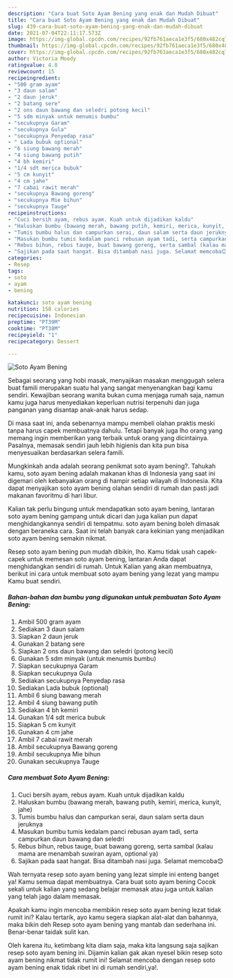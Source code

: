 ```yaml
---
description: "Cara buat Soto Ayam Bening yang enak dan Mudah Dibuat"
title: "Cara buat Soto Ayam Bening yang enak dan Mudah Dibuat"
slug: 439-cara-buat-soto-ayam-bening-yang-enak-dan-mudah-dibuat
date: 2021-07-04T22:11:17.573Z
image: https://img-global.cpcdn.com/recipes/92fb761aeca1e3f5/680x482cq70/soto-ayam-bening-foto-resep-utama.jpg
thumbnail: https://img-global.cpcdn.com/recipes/92fb761aeca1e3f5/680x482cq70/soto-ayam-bening-foto-resep-utama.jpg
cover: https://img-global.cpcdn.com/recipes/92fb761aeca1e3f5/680x482cq70/soto-ayam-bening-foto-resep-utama.jpg
author: Victoria Moody
ratingvalue: 4.8
reviewcount: 15
recipeingredient:
- "500 gram ayam"
- "3 daun salam"
- "2 daun jeruk"
- "2 batang sere"
- "2 ons daun bawang dan seledri potong kecil"
- "5 sdm minyak untuk menumis bumbu"
- "secukupnya Garam"
- "secukupnya Gula"
- "secukupnya Penyedap rasa"
- " Lada bubuk optional"
- "6 siung bawang merah"
- "4 siung bawang putih"
- "4 bh kemiri"
- "1/4 sdt merica bubuk"
- "5 cm kunyit"
- "4 cm jahe"
- "7 cabai rawit merah"
- "secukupnya Bawang goreng"
- "secukupnya Mie bihun"
- "secukupnya Tauge"
recipeinstructions:
- "Cuci bersih ayam, rebus ayam. Kuah untuk dijadikan kaldu"
- "Haluskan bumbu (bawang merah, bawang putih, kemiri, merica, kunyit, jahe)"
- "Tumis bumbu halus dan campurkan serai, daun salam serta daun jeruknya"
- "Masukan bumbu tumis kedalam panci rebusan ayam tadi, serta campurkan daun bawang dan seledri"
- "Rebus bihun, rebus tauge, buat bawang goreng, serta sambal (kalau mama are menambah suwiran ayam, optional ya)"
- "Sajikan pada saat hangat. Bisa ditambah nasi juga. Selamat memcoba😊"
categories:
- Resep
tags:
- soto
- ayam
- bening

katakunci: soto ayam bening 
nutrition: 158 calories
recipecuisine: Indonesian
preptime: "PT39M"
cooktime: "PT38M"
recipeyield: "1"
recipecategory: Dessert

---
```



![Soto Ayam Bening](https://img-global.cpcdn.com/recipes/92fb761aeca1e3f5/680x482cq70/soto-ayam-bening-foto-resep-utama.jpg)

Sebagai seorang yang hobi masak, menyajikan masakan menggugah selera buat famili merupakan suatu hal yang sangat menyenangkan bagi kamu sendiri. Kewajiban seorang  wanita bukan cuma menjaga rumah saja, namun kamu juga harus menyediakan keperluan nutrisi terpenuhi dan juga panganan yang disantap anak-anak harus sedap.

Di masa  saat ini, anda sebenarnya mampu membeli olahan praktis meski tanpa harus capek membuatnya dahulu. Tetapi banyak juga lho orang yang memang ingin memberikan yang terbaik untuk orang yang dicintainya. Pasalnya, memasak sendiri jauh lebih higienis dan kita pun bisa menyesuaikan berdasarkan selera famili. 



Mungkinkah anda adalah seorang penikmat soto ayam bening?. Tahukah kamu, soto ayam bening adalah makanan khas di Indonesia yang saat ini digemari oleh kebanyakan orang di hampir setiap wilayah di Indonesia. Kita dapat menyajikan soto ayam bening olahan sendiri di rumah dan pasti jadi makanan favoritmu di hari libur.

Kalian tak perlu bingung untuk mendapatkan soto ayam bening, lantaran soto ayam bening gampang untuk dicari dan juga kalian pun dapat menghidangkannya sendiri di tempatmu. soto ayam bening boleh dimasak dengan beraneka cara. Saat ini telah banyak cara kekinian yang menjadikan soto ayam bening semakin nikmat.

Resep soto ayam bening pun mudah dibikin, lho. Kamu tidak usah capek-capek untuk memesan soto ayam bening, lantaran Anda dapat menghidangkan sendiri di rumah. Untuk Kalian yang akan membuatnya, berikut ini cara untuk membuat soto ayam bening yang lezat yang mampu Kamu buat sendiri.

<!--inarticleads1-->

##### Bahan-bahan dan bumbu yang digunakan untuk pembuatan Soto Ayam Bening:

1. Ambil 500 gram ayam
1. Sediakan 3 daun salam
1. Siapkan 2 daun jeruk
1. Gunakan 2 batang sere
1. Siapkan 2 ons daun bawang dan seledri (potong kecil)
1. Gunakan 5 sdm minyak (untuk menumis bumbu)
1. Siapkan secukupnya Garam
1. Siapkan secukupnya Gula
1. Sediakan secukupnya Penyedap rasa
1. Sediakan  Lada bubuk (optional)
1. Ambil 6 siung bawang merah
1. Ambil 4 siung bawang putih
1. Sediakan 4 bh kemiri
1. Gunakan 1/4 sdt merica bubuk
1. Siapkan 5 cm kunyit
1. Gunakan 4 cm jahe
1. Ambil 7 cabai rawit merah
1. Ambil secukupnya Bawang goreng
1. Ambil secukupnya Mie bihun
1. Gunakan secukupnya Tauge




<!--inarticleads2-->

##### Cara membuat Soto Ayam Bening:

1. Cuci bersih ayam, rebus ayam. Kuah untuk dijadikan kaldu
1. Haluskan bumbu (bawang merah, bawang putih, kemiri, merica, kunyit, jahe)
1. Tumis bumbu halus dan campurkan serai, daun salam serta daun jeruknya
1. Masukan bumbu tumis kedalam panci rebusan ayam tadi, serta campurkan daun bawang dan seledri
1. Rebus bihun, rebus tauge, buat bawang goreng, serta sambal (kalau mama are menambah suwiran ayam, optional ya)
1. Sajikan pada saat hangat. Bisa ditambah nasi juga. Selamat memcoba😊




Wah ternyata resep soto ayam bening yang lezat simple ini enteng banget ya! Kamu semua dapat membuatnya. Cara buat soto ayam bening Cocok sekali untuk kalian yang sedang belajar memasak atau juga untuk kalian yang telah jago dalam memasak.

Apakah kamu ingin mencoba membikin resep soto ayam bening lezat tidak rumit ini? Kalau tertarik, ayo kamu segera siapkan alat-alat dan bahannya, maka bikin deh Resep soto ayam bening yang mantab dan sederhana ini. Benar-benar taidak sulit kan. 

Oleh karena itu, ketimbang kita diam saja, maka kita langsung saja sajikan resep soto ayam bening ini. Dijamin kalian gak akan nyesel bikin resep soto ayam bening nikmat tidak rumit ini! Selamat mencoba dengan resep soto ayam bening enak tidak ribet ini di rumah sendiri,ya!.

